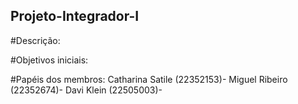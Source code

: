 ## Projeto-Integrador-I

#Descrição:



#Objetivos iniciais:



#Papéis dos membros:
Catharina Satile (22352153)-
Miguel Ribeiro (22352674)-
Davi Klein (22505003)- 
